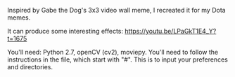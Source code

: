 Inspired by Gabe the Dog's 3x3 video wall meme, I recreated it for my Dota memes.

It can produce some interesting effects: https://youtu.be/LPaGkT1E4_Y?t=1675

You'll need: Python 2.7, openCV (cv2), moviepy.
You'll need to follow the instructions in the file, which start with "#". This is to input your preferences and directories.
